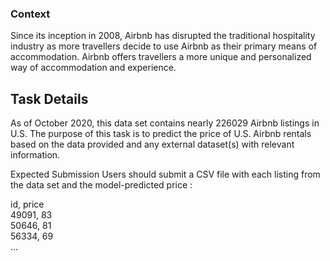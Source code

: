 ### Context
Since its inception in 2008, Airbnb has disrupted the traditional hospitality industry as more travellers decide to use Airbnb as their primary means of accommodation. Airbnb offers travellers a more unique and personalized way of accommodation and experience.


## Task Details
As of October 2020, this data set contains nearly 226029 Airbnb listings in U.S. The purpose of this task is to predict the price of U.S. Airbnb rentals based on the data provided and any external dataset(s) with relevant information.

Expected Submission
Users should submit a CSV file with each listing from the data set and the model-predicted price :

id,  price <br>
49091, 83 <br>
50646, 81 <br>
56334, 69 <br>
...

